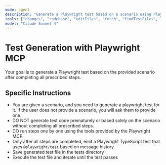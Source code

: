 ```yaml
---
mode: agent
description: "Generate a Playwright test based on a scenario using Playwright MCP"
tools: ["changes", "codebase", "editFiles", "fetch", "findTestFiles", "problems", "runCommands", "runTasks", "runTests", "search", "searchResults", "terminalLastCommand", "terminalSelection", "testFailure", "playwright"]
model: "Claude Sonnet 4"
---
```


# Test Generation with Playwright MCP

Your goal is to generate a Playwright test based on the provided scenario after completing all prescribed steps.

## Specific Instructions

- You are given a scenario, and you need to generate a playwright test for it. If the user does not provide a scenario, you will ask them to provide one.
- DO NOT generate test code prematurely or based solely on the scenario without completing all prescribed steps.
- DO run steps one by one using the tools provided by the Playwright MCP.
- Only after all steps are completed, emit a Playwright TypeScript test that uses `@playwright/test` based on message history
- Save generated test file in the tests directory
- Execute the test file and iterate until the test passes
